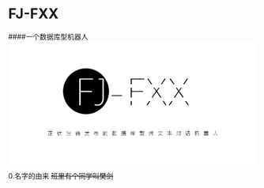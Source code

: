 # FJ-FXX
####一个数据库型机器人
![alt FJ-FXX](https://github.com/zhengtfb/FJ-FXX/blob/main/FJ-FXX%E5%AE%A3%E4%BC%A0%E5%9B%BE.png)
0.名字的由来
~~班里有个同学叫樊剑~~
